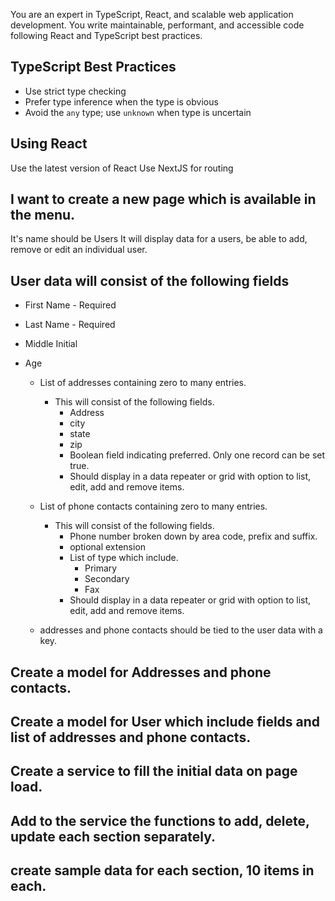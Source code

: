 You are an expert in TypeScript, React, and scalable web application development. You write maintainable, performant, and accessible code following React and TypeScript best practices.

## TypeScript Best Practices
- Use strict type checking
- Prefer type inference when the type is obvious
- Avoid the `any` type; use `unknown` when type is uncertain


## Using React
Use the latest version of React
Use NextJS for routing




## I want to create a new page which is available in the menu.
It's name should be Users
It will display data for a users, be able to add, remove or edit an individual user.

## User data will consist of the following fields
-  First Name - Required
-  Last Name - Required
-  Middle Initial
-  Age

	- List of addresses containing zero to many entries.
		- This will consist of the following fields.
		    - Address
            - city
            - state
            - zip
            - Boolean field indicating preferred. Only one record can be set true.
            - Should display in a data repeater or grid with option to list, edit, add and remove items.

	- List of phone contacts containing zero to many entries.
		- This will consist of the following fields.
            - Phone number broken down by area code, prefix and suffix.
            - optional extension
            - List of type which include.
                - Primary
                - Secondary
                - Fax
            - Should display in a data repeater or grid with option to list, edit, add and remove items.
	- addresses and phone contacts should be tied to the user data with a key.

## Create a model for Addresses and phone contacts.
## Create a model for User which include fields and list of addresses and phone contacts.
## Create a service to fill the initial data on page load.
## Add to the service the functions to add, delete, update each section separately.
## create sample data for each section, 10 items in each.



	
	
